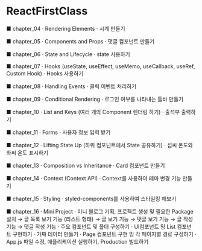# ReactFirstClass

■ chapter_04
· Rendering Elements
· 시계 만들기

■ chapter_05
· Components and Props
· 댓글 컴포넌트 만들기

■ chapter_06
· State and Lifecycle
· state 사용하기

■ chapter_07
· Hooks (useState, useEffect, useMemo, useCallback, useRef, Custom Hook)
· Hooks 사용하기

■ chapter_08
· Handling Events
· 클릭 이벤트 처리하기 

■ chapter_09
· Conditional Rendering
· 로그인 여부를 나타내는 툴바 만들기

■ chapter_10
· List and Keys (여러 개의 Component 렌더링 하기)
· 출석부 출력하기

■ chapter_11
· Forms
· 사용자 정보 입력 받기

■ chapter_12
· Lifting State Up (하위 컴포넌트에서 State 공유하기)
· 섭씨 온도와 화씨 온도 표시하기

■ chapter_13
· Composition vs Inheritance
· Card 컴포넌트 만들기

■ chapter_14
· Context (Context API)
· Context를 사용하여 테마 변경 기능 만들기

■ chapter_15
· Styling
· styled-components를 사용하여 스타일링 해보기

■ chapter_16
· Mini Project
· 미니 블로그 기획, 프로젝트 생성 및 필요한 Package 설치
→ 글 목록 보기 기능 (리스트 형태)
→ 글 보기 기능
→ 댓글 보기 기능
→ 글 작성 기능
→ 댓글 작성 기능
· 주요 컴포넌트 및 폴더 구성하기
· UI컴포넌트 밍 List 컴포넌트 구현하기
· 가짜 데이터 만들기
· Page 컴포넌트 구현 밍 각 페이지별 경로 구성하기
· App.js 파일 수정, 애플리케이션 실행하기, Production 빌드하기


